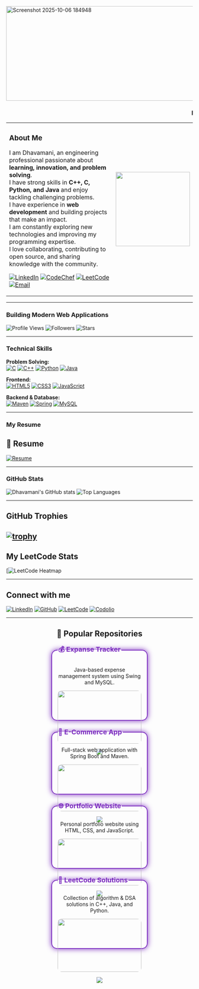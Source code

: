 
<img width="888" height="255" alt="Screenshot 2025-10-06 184948" src="https://github.com/user-attachments/assets/ac60eea9-d165-4502-aad4-5dce8c5fe1b7" />

<h3 align="center">
  <marquee behavior="scroll" direction="left" scrollamount="6">
     Full-Stack Developer | C++ | Spring Boot 
  </marquee>
</h3>




<table>
<tr>
<td>
  
###  About Me
  
I am Dhavamani, an engineering professional passionate about **learning, innovation, and problem solving**.  
I have strong skills in **C++, C, Python, and Java** and enjoy tackling challenging problems.  
I have experience in **web development** and building projects that make an impact.  
I am constantly exploring new technologies and improving my programming expertise.  
I love collaborating, contributing to open source, and sharing knowledge with the community.


[![LinkedIn](https://img.shields.io/badge/LinkedIn-0077B5?style=for-the-badge&logo=linkedin&logoColor=white)](https://www.linkedin.com/in/dhavamani-a-7b452a332?utm_source=share&utm_campaign=share_via&utm_content=profile&utm_medium=android_app) 
[![CodeChef](https://img.shields.io/badge/CodeChef-333333?style=for-the-badge&logo=codechef&logoColor=white)](https://www.codechef.com/users/dhavamani_16) 
[![LeetCode](https://img.shields.io/badge/LeetCode-FFA116?style=for-the-badge&logo=leetcode&logoColor=white)](https://leetcode.com/u/Dhavamani_16/) 
[![Email](https://img.shields.io/badge/Email-D14836?style=for-the-badge&logo=gmail&logoColor=white)](mailto:your-kit27.cse16@example.com)

</td>
<td>
  <img src="https://github.com/user-attachments/assets/a5ecef3c-6bbc-4aa5-9c29-befd2628571d" width="200" />
</td>
</tr>
</table>


---

###  Building Modern Web Applications

![Profile Views](https://komarev.com/ghpvc/?username=dhavamani16&color=7B2CBF)
![Followers](https://img.shields.io/github/followers/dhavamani16?label=Followers&style=social)
![Stars](https://img.shields.io/github/stars/dhavamani16?label=Stars&style=social)

---
###  Technical Skills

**Problem Solving:**  
[![C](https://img.shields.io/badge/C-00599C?style=for-the-badge&logo=c&logoColor=white)](https://en.wikipedia.org/wiki/C_(programming_language)) 
[![C++](https://img.shields.io/badge/C++-00599C?style=for-the-badge&logo=c%2B%2B&logoColor=white)](https://en.wikipedia.org/wiki/C%2B%2B) 
[![Python](https://img.shields.io/badge/Python-3776AB?style=for-the-badge&logo=python&logoColor=white)](https://www.python.org/) 
[![Java](https://img.shields.io/badge/Java-007396?style=for-the-badge&logo=java&logoColor=white)](https://www.java.com/)

**Frontend:**  
[![HTML5](https://img.shields.io/badge/HTML5-E34F26?style=for-the-badge&logo=html5&logoColor=white)](https://developer.mozilla.org/en-US/docs/Web/HTML) 
[![CSS3](https://img.shields.io/badge/CSS3-1572B6?style=for-the-badge&logo=css3&logoColor=white)](https://developer.mozilla.org/en-US/docs/Web/CSS)
[![JavaScript](https://img.shields.io/badge/JavaScript-F7DF1E?style=for-the-badge&logo=javascript&logoColor=black)](https://developer.mozilla.org/en-US/docs/Web/JavaScript)

**Backend & Database:**  
[![Maven](https://img.shields.io/badge/Maven-C71A36?style=for-the-badge&logo=apachemaven&logoColor=white)](https://maven.apache.org/) 
[![Spring](https://img.shields.io/badge/Spring-6DB33F?style=for-the-badge&logo=spring&logoColor=white)](https://spring.io/)
[![MySQL](https://img.shields.io/badge/MySQL-4479A1?style=for-the-badge&logo=mysql&logoColor=white)](https://www.mysql.com/)

---

###  My Resume
## 📄 Resume
[![Resume](https://img.shields.io/badge/Resume-Click%20Here-blue?style=for-the-badge&logo=adobe&logoColor=white)](https://drive.google.com/file/d/1pNpEkQl1Ky1icCJeNCQ27sGEmm-STUqk/view?usp=drivesdk)

---

###  GitHub Stats
![Dhavamani's GitHub stats](https://github-readme-stats.vercel.app/api?username=dhavamani16&show_icons=true&theme=radical)
![Top Languages](https://github-readme-stats.vercel.app/api/top-langs/?username=dhavamani16&layout=compact&theme=radical)


---

##  GitHub Trophies

[![trophy](https://github-profile-trophy.vercel.app/?username=dhavamani16&theme=darkhub&no-frame=true&no-bg=true&margin-w=10)](https://github.com/ryo-ma/github-profile-trophy)
---

##  My LeetCode Stats

[![LeetCode Heatmap](https://leetcard.jacoblin.cool/Dhavamani_16?theme=dark&ext=heatmap)

---

## Connect with me

[![LinkedIn](https://img.shields.io/badge/LinkedIn-0077B5?style=for-the-badge&logo=linkedin&logoColor=white)](https://www.linkedin.com/in/dhavamani-a-7b452a332?utm_source=share&utm_campaign=share_via&utm_content=profile&utm_medium=android_app)
[![GitHub](https://img.shields.io/badge/GitHub-181717?style=for-the-badge&logo=github&logoColor=white)](https://github.com/dhavamani16)
[![LeetCode](https://img.shields.io/badge/LeetCode-FFA116?style=for-the-badge&logo=leetcode&logoColor=white)](https://leetcode.com/u/Dhavamani_16/)
[![Codolio](https://img.shields.io/badge/Codolio-FF6F61?style=for-the-badge&logo=codio&logoColor=white)](https://codolio.com/profile/DHAVAMANIA)

---

<h2 align="center">🌟 Popular Repositories</h2>

<div align="center" style="display: flex; justify-content: center; flex-wrap: wrap; gap:20px;">

  <!-- Repo 1 -->
  <fieldset style="width:45%; border:2px solid #7B2CBF; border-radius:15px; padding:15px; box-shadow:0 0 15px #7B2CBF;">
    <legend style="font-weight:bold; color:#7B2CBF; font-size:18px;">💰 Expanse Tracker</legend>
    <p>Java-based expense management system using Swing and MySQL.</p>
    <img src="https://raw.githubusercontent.com/dhavamani16/ExpanseTrack/main/assets/screenshot.png" width="100%" style="border-radius:10px;" />
    <p>
      <a href="https://github.com/dhavamani16/ExpanseTrack">
        <img src="https://img.shields.io/badge/View%20Project-7B2CBF?style=for-the-badge&logo=github&logoColor=white"/>
      </a>
    </p>
  </fieldset>

  <!-- Repo 2 -->
  <fieldset style="width:45%; border:2px solid #7B2CBF; border-radius:15px; padding:15px; box-shadow:0 0 15px #7B2CBF;">
    <legend style="font-weight:bold; color:#7B2CBF; font-size:18px;">🛒 E-Commerce App</legend>
    <p>Full-stack web application with Spring Boot and Maven.</p>
    <img src="https://raw.githubusercontent.com/dhavamani16/Ecommerce/main/assets/screenshot.png" width="100%" style="border-radius:10px;" />
    <p>
      <a href="https://github.com/dhavamani16/Ecommerce">
        <img src="https://img.shields.io/badge/View%20Project-7B2CBF?style=for-the-badge&logo=github&logoColor=white"/>
      </a>
    </p>
  </fieldset>

</div>

<!-- Second row for next 2 repos -->
<div align="center" style="display: flex; justify-content: center; flex-wrap: wrap; gap:20px; margin-top:20px;">

  <!-- Repo 3 -->
  <fieldset style="width:45%; border:2px solid #7B2CBF; border-radius:15px; padding:15px; box-shadow:0 0 15px #7B2CBF;">
    <legend style="font-weight:bold; color:#7B2CBF; font-size:18px;">🌐 Portfolio Website</legend>
    <p>Personal portfolio website using HTML, CSS, and JavaScript.</p>
    <img src="https://raw.githubusercontent.com/dhavamani16/Portfolio/main/assets/screenshot.png" width="100%" style="border-radius:10px;" />
    <p>
      <a href="https://github.com/dhavamani16/Portfolio">
        <img src="https://img.shields.io/badge/View%20Project-7B2CBF?style=for-the-badge&logo=github&logoColor=white"/>
      </a>
    </p>
  </fieldset>

  <!-- Repo 4 -->
  <fieldset style="width:45%; border:2px solid #7B2CBF; border-radius:15px; padding:15px; box-shadow:0 0 15px #7B2CBF;">
    <legend style="font-weight:bold; color:#7B2CBF; font-size:18px;">🧩 LeetCode Solutions</legend>
    <p>Collection of algorithm & DSA solutions in C++, Java, and Python.</p>
    <img src="https://raw.githubusercontent.com/dhavamani16/LeetCode/main/assets/screenshot.png" width="100%" style="border-radius:10px;" />
    <p>
      <a href="https://github.com/dhavamani16/LeetCode">
        <img src="https://img.shields.io/badge/View%20Project-7B2CBF?style=for-the-badge&logo=github&logoColor=white"/>
      </a>
    </p>
  </fieldset>

</div>








<!--
**dhavamani16/dhavamani16** is a ✨ _special_ ✨ repository because its `README.md` (this file) appears on your GitHub profile.

Here are some ideas to get you started:

- 🔭 I’m currently working on ...
- 🌱 I’m currently learning ...
- 👯 I’m looking to collaborate on ...
- 🤔 I’m looking for help with ...
- 💬 Ask me about ...
- 📫 How to reach me: ...
- 😄 Pronouns: ...
- ⚡ Fun fact: ...
-->
